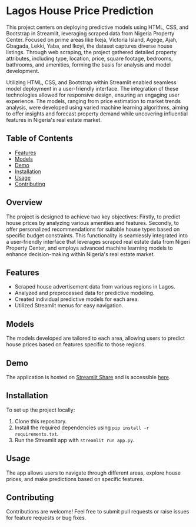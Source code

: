 <!-- Title -->
# Lagos House Price Prediction

<!-- Description -->
This project centers on deploying predictive models using HTML, CSS, and Bootstrap in Streamlit, leveraging scraped data from Nigeria Property Center. Focused on prime areas like Ikeja, Victoria Island, Agege, Ajah, Gbagada, Lekki, Yaba, and Ikoyi, the dataset captures diverse house listings. Through web scraping, the project gathered detailed property attributes, including type, location, price, square footage, bedrooms, bathrooms, and amenities, forming the basis for analysis and model development.

Utilizing HTML, CSS, and Bootstrap within Streamlit enabled seamless model deployment in a user-friendly interface. The integration of these technologies allowed for responsive design, ensuring an engaging user experience. The models, ranging from price estimation to market trends analysis, were developed using varied machine learning algorithms, aiming to offer insights and forecast property demand while uncovering influential features in Nigeria's real estate market.

<!-- Table of Contents -->
## Table of Contents
- [Features](#features)
- [Models](#models)
- [Demo](#demo)
- [Installation](#installation)
- [Usage](#usage)
- [Contributing](#contributing)

## Overview

The project is designed to achieve two key objectives: Firstly, to predict house prices by analyzing various amenities and features. Secondly, to offer personalized recommendations for suitable house types based on specific budget constraints. This functionality is seamlessly integrated into a user-friendly interface that leverages scraped real estate data from Nigeri Property Center, and employs advanced machine learning models to enhance decision-making within Nigeria's real estate market.

## Features

- Scraped house advertisement data from various regions in Lagos.
- Analyzed and preprocessed data for predictive modeling.
- Created individual predictive models for each area.
- Utilized Streamlit menus for easy navigation.

## Models

The models developed are tailored to each area, allowing users to predict house prices based on features specific to those regions.

## Demo

The application is hosted on [Streamlit Share](https://lagoshouse.streamlit.app) and is accessible [here](https://lagoshouse.streamlit.app).

## Installation

To set up the project locally:

1. Clone this repository.
2. Install the required dependencies using `pip install -r requirements.txt`.
3. Run the Streamlit app with `streamlit run app.py`.

## Usage

The app allows users to navigate through different areas, explore house prices, and make predictions based on specific features.

## Contributing

Contributions are welcome! Feel free to submit pull requests or raise issues for feature requests or bug fixes.
